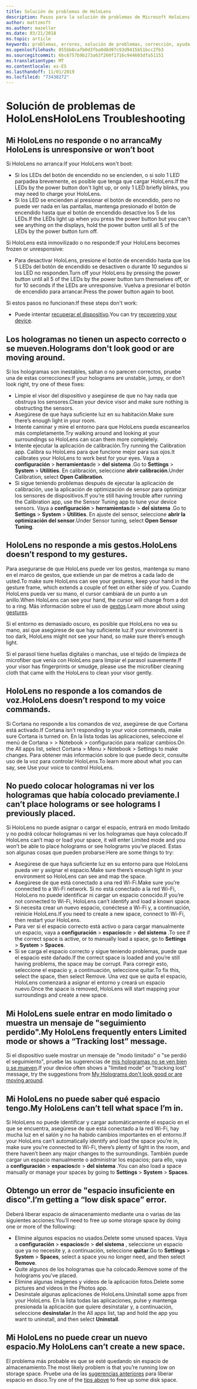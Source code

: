 ```yaml
---
title: Solución de problemas de HoloLens
description: Pasos para la solución de problemas de Microsoft HoloLens.
author: mattzmsft
ms.author: mazeller
ms.date: 03/21/2018
ms.topic: article
keywords: problemas, errores, solución de problemas, corrección, ayuda, soporte técnico, HoloLens
ms.openlocfilehash: 855bb0cafb0d3fba0d8d97c93d9415b51bcc2fb3
ms.sourcegitcommit: 6bc6757b9b273a63f260f1716c944603dfa51151
ms.translationtype: MT
ms.contentlocale: es-ES
ms.lasthandoff: 11/01/2019
ms.locfileid: "73438272"
---
```

# <a name="hololens-troubleshooting"></a><span data-ttu-id="a9b26-104">Solución de problemas de HoloLens</span><span class="sxs-lookup"><span data-stu-id="a9b26-104">HoloLens Troubleshooting</span></span>

## <a name="my-hololens-is-unresponsive-or-wont-boot"></a><span data-ttu-id="a9b26-105">Mi HoloLens no responde o no arranca</span><span class="sxs-lookup"><span data-stu-id="a9b26-105">My HoloLens is unresponsive or won’t boot</span></span>

<span data-ttu-id="a9b26-106">Si HoloLens no arranca:</span><span class="sxs-lookup"><span data-stu-id="a9b26-106">If your HoloLens won't boot:</span></span>
* <span data-ttu-id="a9b26-107">Si los LEDs del botón de encendido no se encienden, o si solo 1 LED parpadea brevemente, es posible que tenga que cargar HoloLens.</span><span class="sxs-lookup"><span data-stu-id="a9b26-107">If the LEDs by the power button don't light up, or only 1 LED briefly blinks, you may need to charge your HoloLens.</span></span>
* <span data-ttu-id="a9b26-108">Si los LED se encienden al presionar el botón de encendido, pero no puede ver nada en las pantallas, mantenga presionado el botón de encendido hasta que el botón de encendido desactive los 5 de los LEDs.</span><span class="sxs-lookup"><span data-stu-id="a9b26-108">If the LEDs light up when you press the power button but you can't see anything on the displays, hold the power button until all 5 of the LEDs by the power button turn off.</span></span>

<span data-ttu-id="a9b26-109">Si HoloLens está inmovilizado o no responde:</span><span class="sxs-lookup"><span data-stu-id="a9b26-109">If your HoloLens becomes frozen or unresponsive:</span></span>
* <span data-ttu-id="a9b26-110">Para desactivar HoloLens, presione el botón de encendido hasta que los 5 LEDs del botón de encendido se desactiven o durante 10 segundos si los LED no responden.</span><span class="sxs-lookup"><span data-stu-id="a9b26-110">Turn off your HoloLens by pressing the power button until all 5 of the LEDs by the power button turn themselves off, or for 10 seconds if the LEDs are unresponsive.</span></span> <span data-ttu-id="a9b26-111">Vuelva a presionar el botón de encendido para arrancar.</span><span class="sxs-lookup"><span data-stu-id="a9b26-111">Press the power button again to boot.</span></span>

<span data-ttu-id="a9b26-112">Si estos pasos no funcionan:</span><span class="sxs-lookup"><span data-stu-id="a9b26-112">If these steps don't work:</span></span>
* <span data-ttu-id="a9b26-113">Puede intentar [recuperar el dispositivo](reset-or-recover-your-hololens.md).</span><span class="sxs-lookup"><span data-stu-id="a9b26-113">You can try [recovering your device](reset-or-recover-your-hololens.md).</span></span>

## <a name="holograms-dont-look-good-or-are-moving-around"></a><span data-ttu-id="a9b26-114">Los hologramas no tienen un aspecto correcto o se mueven.</span><span class="sxs-lookup"><span data-stu-id="a9b26-114">Holograms don't look good or are moving around.</span></span>

<span data-ttu-id="a9b26-115">Si los hologramas son inestables, saltan o no parecen correctos, pruebe una de estas correcciones:</span><span class="sxs-lookup"><span data-stu-id="a9b26-115">If your holograms are unstable, jumpy, or don’t look right, try one of these fixes:</span></span>
* <span data-ttu-id="a9b26-116">Limpie el visor del dispositivo y asegúrese de que no hay nada que obstruya los sensores.</span><span class="sxs-lookup"><span data-stu-id="a9b26-116">Clean your device visor and make sure nothing is obstructing the sensors.</span></span>
* <span data-ttu-id="a9b26-117">Asegúrese de que haya suficiente luz en su habitación.</span><span class="sxs-lookup"><span data-stu-id="a9b26-117">Make sure there’s enough light in your room.</span></span>
* <span data-ttu-id="a9b26-118">Intente caminar y mire el entorno para que HoloLens pueda escanearlos más completamente.</span><span class="sxs-lookup"><span data-stu-id="a9b26-118">Try walking around and looking at your surroundings so HoloLens can scan them more completely.</span></span>
* <span data-ttu-id="a9b26-119">Intente ejecutar la aplicación de calibración.</span><span class="sxs-lookup"><span data-stu-id="a9b26-119">Try running the Calibration app.</span></span> <span data-ttu-id="a9b26-120">Calibra su HoloLens para que funcione mejor para sus ojos.</span><span class="sxs-lookup"><span data-stu-id="a9b26-120">It calibrates your HoloLens to work best for your eyes.</span></span> <span data-ttu-id="a9b26-121">Vaya a **configuración** > **herramientas**de > **del sistema** .</span><span class="sxs-lookup"><span data-stu-id="a9b26-121">Go to **Settings** > **System** > **Utilities**.</span></span> <span data-ttu-id="a9b26-122">En calibración, seleccione **abrir calibración**.</span><span class="sxs-lookup"><span data-stu-id="a9b26-122">Under Calibration, select **Open Calibration**.</span></span>
* <span data-ttu-id="a9b26-123">Si sigue teniendo problemas después de ejecutar la aplicación de calibración, use la aplicación de optimización de sensor para optimizar los sensores de dispositivos.</span><span class="sxs-lookup"><span data-stu-id="a9b26-123">If you’re still having trouble after running the Calibration app, use the Sensor Tuning app to tune your device sensors.</span></span> <span data-ttu-id="a9b26-124">Vaya a **configuración** > **herramientas**de > **del sistema** .</span><span class="sxs-lookup"><span data-stu-id="a9b26-124">Go to **Settings** > **System** > **Utilities**.</span></span> <span data-ttu-id="a9b26-125">En ajuste del sensor, seleccione **abrir la optimización del sensor**.</span><span class="sxs-lookup"><span data-stu-id="a9b26-125">Under Sensor tuning, select **Open Sensor Tuning**.</span></span>

## <a name="hololens-doesnt-respond-to-my-gestures"></a><span data-ttu-id="a9b26-126">HoloLens no responde a mis gestos.</span><span class="sxs-lookup"><span data-stu-id="a9b26-126">HoloLens doesn’t respond to my gestures.</span></span>

<span data-ttu-id="a9b26-127">Para asegurarse de que HoloLens puede ver los gestos, mantenga su mano en el marco de gestos, que extiende un par de metros a cada lado de usted.</span><span class="sxs-lookup"><span data-stu-id="a9b26-127">To make sure HoloLens can see your gestures, keep your hand in the gesture frame, which extends a couple of feet on either side of you.</span></span> <span data-ttu-id="a9b26-128">Cuando HoloLens pueda ver su mano, el cursor cambiará de un punto a un anillo.</span><span class="sxs-lookup"><span data-stu-id="a9b26-128">When HoloLens can see your hand, the cursor will change from a dot to a ring.</span></span> <span data-ttu-id="a9b26-129">Más información sobre el uso de [gestos](gaze-and-commit.md#composite-gestures).</span><span class="sxs-lookup"><span data-stu-id="a9b26-129">Learn more about using [gestures](gaze-and-commit.md#composite-gestures).</span></span>

<span data-ttu-id="a9b26-130">Si el entorno es demasiado oscuro, es posible que HoloLens no vea su mano, así que asegúrese de que hay suficiente luz.</span><span class="sxs-lookup"><span data-stu-id="a9b26-130">If your environment is too dark, HoloLens might not see your hand, so make sure there’s enough light.</span></span>

<span data-ttu-id="a9b26-131">Si el parasol tiene huellas digitales o manchas, use el tejido de limpieza de microfiber que venía con HoloLens para limpiar el parasol suavemente.</span><span class="sxs-lookup"><span data-stu-id="a9b26-131">If your visor has fingerprints or smudge, please use the microfiber cleaning cloth that came with the HoloLens to clean your visor gently.</span></span>

## <a name="hololens-doesnt-respond-to-my-voice-commands"></a><span data-ttu-id="a9b26-132">HoloLens no responde a los comandos de voz.</span><span class="sxs-lookup"><span data-stu-id="a9b26-132">HoloLens doesn’t respond to my voice commands.</span></span>

<span data-ttu-id="a9b26-133">Si Cortana no responde a los comandos de voz, asegúrese de que Cortana está activado.</span><span class="sxs-lookup"><span data-stu-id="a9b26-133">If Cortana isn’t responding to your voice commands, make sure Cortana is turned on.</span></span> <span data-ttu-id="a9b26-134">En la lista todas las aplicaciones, seleccione el menú de Cortana > > Notebook > configuración para realizar cambios.</span><span class="sxs-lookup"><span data-stu-id="a9b26-134">On the All apps list, select Cortana > Menu > Notebook > Settings to make changes.</span></span> <span data-ttu-id="a9b26-135">Para obtener más información sobre lo que puede decir, consulte uso de la voz para controlar HoloLens.</span><span class="sxs-lookup"><span data-stu-id="a9b26-135">To learn more about what you can say, see Use your voice to control HoloLens.</span></span>

## <a name="i-cant-place-holograms-or-see-holograms-i-previously-placed"></a><span data-ttu-id="a9b26-136">No puedo colocar hologramas ni ver los hologramas que había colocado previamente.</span><span class="sxs-lookup"><span data-stu-id="a9b26-136">I can’t place holograms or see holograms I previously placed.</span></span>

<span data-ttu-id="a9b26-137">Si HoloLens no puede asignar o cargar el espacio, entrará en modo limitado y no podrá colocar hologramas ni ver los hologramas que haya colocado.</span><span class="sxs-lookup"><span data-stu-id="a9b26-137">If HoloLens can’t map or load your space, it will enter Limited mode and you won’t be able to place holograms or see holograms you’ve placed.</span></span> <span data-ttu-id="a9b26-138">Estas son algunas cosas que pueden probarse:</span><span class="sxs-lookup"><span data-stu-id="a9b26-138">Here are some things to try:</span></span>
* <span data-ttu-id="a9b26-139">Asegúrese de que haya suficiente luz en su entorno para que HoloLens pueda ver y asignar el espacio.</span><span class="sxs-lookup"><span data-stu-id="a9b26-139">Make sure there’s enough light in your environment so HoloLens can see and map the space.</span></span>
* <span data-ttu-id="a9b26-140">Asegúrese de que está conectado a una red Wi-Fi.</span><span class="sxs-lookup"><span data-stu-id="a9b26-140">Make sure you’re connected to a Wi-Fi network.</span></span> <span data-ttu-id="a9b26-141">Si no está conectado a la red Wi-Fi, HoloLens no puede identificar ni cargar un espacio conocido.</span><span class="sxs-lookup"><span data-stu-id="a9b26-141">If you’re not connected to Wi-Fi, HoloLens can’t identify and load a known space.</span></span>
* <span data-ttu-id="a9b26-142">Si necesita crear un nuevo espacio, conéctese a Wi-Fi y, a continuación, reinicie HoloLens.</span><span class="sxs-lookup"><span data-stu-id="a9b26-142">If you need to create a new space, connect to Wi-Fi, then restart your HoloLens.</span></span>
* <span data-ttu-id="a9b26-143">Para ver si el espacio correcto está activo o para cargar manualmente un espacio, vaya a **configuración** > **espacios**de > **del sistema** .</span><span class="sxs-lookup"><span data-stu-id="a9b26-143">To see if the correct space is active, or to manually load a space, go to **Settings** > **System** > **Spaces**.</span></span>
* <span data-ttu-id="a9b26-144">Si se carga el espacio correcto y sigue teniendo problemas, puede que el espacio esté dañado.</span><span class="sxs-lookup"><span data-stu-id="a9b26-144">If the correct space is loaded and you’re still having problems, the space may be corrupt.</span></span> <span data-ttu-id="a9b26-145">Para corregir esto, seleccione el espacio y, a continuación, seleccione quitar.</span><span class="sxs-lookup"><span data-stu-id="a9b26-145">To fix this, select the space, then select Remove.</span></span> <span data-ttu-id="a9b26-146">Una vez que se quita el espacio, HoloLens comenzará a asignar el entorno y creará un espacio nuevo.</span><span class="sxs-lookup"><span data-stu-id="a9b26-146">Once the space is removed, HoloLens will start mapping your surroundings and create a new space.</span></span>

## <a name="my-hololens-frequently-enters-limited-mode-or-shows-a-tracking-lost-message"></a><span data-ttu-id="a9b26-147">Mi HoloLens suele entrar en modo limitado o muestra un mensaje de "seguimiento perdido".</span><span class="sxs-lookup"><span data-stu-id="a9b26-147">My HoloLens frequently enters Limited mode or shows a “Tracking lost” message.</span></span>

<span data-ttu-id="a9b26-148">Si el dispositivo suele mostrar un mensaje de "modo limitado" o "se perdió el seguimiento", pruebe las sugerencias de [mis hologramas no se ven bien o se mueven](#holograms-dont-look-good-or-are-moving-around).</span><span class="sxs-lookup"><span data-stu-id="a9b26-148">If your device often shows a "limited mode" or "tracking lost" message, try the suggestions from [My Holograms don't look good or are moving around](#holograms-dont-look-good-or-are-moving-around).</span></span>

## <a name="my-hololens-cant-tell-what-space-im-in"></a><span data-ttu-id="a9b26-149">Mi HoloLens no puede saber qué espacio tengo.</span><span class="sxs-lookup"><span data-stu-id="a9b26-149">My HoloLens can’t tell what space I’m in.</span></span>

<span data-ttu-id="a9b26-150">Si HoloLens no puede identificar y cargar automáticamente el espacio en el que se encuentra, asegúrese de que está conectado a la red Wi-Fi, hay mucha luz en el salón y no ha habido cambios importantes en el entorno.</span><span class="sxs-lookup"><span data-stu-id="a9b26-150">If your HoloLens can’t automatically identify and load the space you’re in, make sure you’re connected to Wi-Fi, there’s plenty of light in the room, and there haven’t been any major changes to the surroundings.</span></span> <span data-ttu-id="a9b26-151">También puede cargar un espacio manualmente o administrar los espacios; para ello, vaya a **configuración** > **espacios**de > **del sistema** .</span><span class="sxs-lookup"><span data-stu-id="a9b26-151">You can also load a space manually or manage your spaces by going to **Settings** > **System** > **Spaces**.</span></span>

## <a name="im-getting-a-low-disk-space-error"></a><span data-ttu-id="a9b26-152">Obtengo un error de "espacio insuficiente en disco".</span><span class="sxs-lookup"><span data-stu-id="a9b26-152">I’m getting a “low disk space” error.</span></span>

<span data-ttu-id="a9b26-153">Deberá liberar espacio de almacenamiento mediante una o varias de las siguientes acciones:</span><span class="sxs-lookup"><span data-stu-id="a9b26-153">You’ll need to free up some storage space by doing one or more of the following:</span></span>
* <span data-ttu-id="a9b26-154">Elimine algunos espacios no usados.</span><span class="sxs-lookup"><span data-stu-id="a9b26-154">Delete some unused spaces.</span></span> <span data-ttu-id="a9b26-155">Vaya a **configuración** > **espacios**de > **del sistema** , seleccione un espacio que ya no necesite y, a continuación, seleccione **quitar**.</span><span class="sxs-lookup"><span data-stu-id="a9b26-155">Go to **Settings** > **System** > **Spaces**, select a space you no longer need, and then select **Remove**.</span></span>
* <span data-ttu-id="a9b26-156">Quite algunos de los hologramas que ha colocado.</span><span class="sxs-lookup"><span data-stu-id="a9b26-156">Remove some of the holograms you’ve placed.</span></span>
* <span data-ttu-id="a9b26-157">Elimine algunas imágenes y vídeos de la aplicación fotos.</span><span class="sxs-lookup"><span data-stu-id="a9b26-157">Delete some pictures and videos in the Photos app.</span></span>
* <span data-ttu-id="a9b26-158">Desinstale algunas aplicaciones de HoloLens.</span><span class="sxs-lookup"><span data-stu-id="a9b26-158">Uninstall some apps from your HoloLens.</span></span> <span data-ttu-id="a9b26-159">En la lista todas las aplicaciones, pulse y mantenga presionada la aplicación que quiere desinstalar y, a continuación, seleccione **desinstalar**.</span><span class="sxs-lookup"><span data-stu-id="a9b26-159">In the All apps list, tap and hold the app you want to uninstall, and then select **Uninstall**.</span></span>

## <a name="my-hololens-cant-create-a-new-space"></a><span data-ttu-id="a9b26-160">Mi HoloLens no puede crear un nuevo espacio.</span><span class="sxs-lookup"><span data-stu-id="a9b26-160">My HoloLens can’t create a new space.</span></span>

<span data-ttu-id="a9b26-161">El problema más probable es que se esté quedando sin espacio de almacenamiento.</span><span class="sxs-lookup"><span data-stu-id="a9b26-161">The most likely problem is that you’re running low on storage space.</span></span> <span data-ttu-id="a9b26-162">Pruebe una de las [sugerencias anteriores](#im-getting-a-low-disk-space-error) para liberar espacio en disco.</span><span class="sxs-lookup"><span data-stu-id="a9b26-162">Try one of the [tips above](#im-getting-a-low-disk-space-error) to free up some disk space.</span></span>
